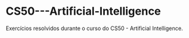 # CS50---Artificial-Intelligence
Exercícios resolvidos durante o curso do CS50 - Artificial Intelligence.
